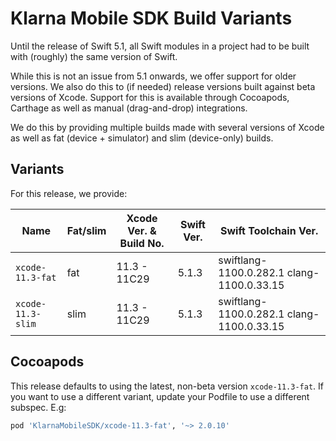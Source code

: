 # Klarna Mobile SDK Build Variants

Until the release of Swift 5.1, all Swift modules in a project had to be built with (roughly) the
same version of Swift. 

While this is not an issue from 5.1 onwards, we offer support for older versions. We also do this
to (if needed) release versions built against beta versions of Xcode. Support for this is available 
through Cocoapods, Carthage as well as manual (drag-and-drop) integrations. 

We do this by providing multiple builds made with several versions of Xcode as well as fat (device +
simulator) and slim (device-only) builds.

## Variants

For this release, we provide:

| Name | Fat/slim | Xcode Ver. & Build No. | Swift Ver. | Swift Toolchain Ver. |  
| ---- | -------- | ---------------------------- | ---------- | -------------------- |
| `xcode-11.3-fat` | fat | 11.3 - 11C29 | 5.1.3| swiftlang-1100.0.282.1 clang-1100.0.33.15 |
| `xcode-11.3-slim` | slim | 11.3 - 11C29 | 5.1.3| swiftlang-1100.0.282.1 clang-1100.0.33.15 |


## Cocoapods

This release defaults to using the latest, non-beta version `xcode-11.3-fat`. If you 
want to use a different variant, update your Podfile to use a different subspec. E.g:


```ruby
pod 'KlarnaMobileSDK/xcode-11.3-fat', '~> 2.0.10'
```
